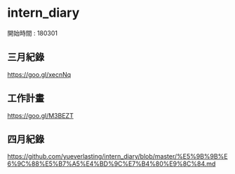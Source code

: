 # intern_diary

開始時間 : 180301

## 三月紀錄

https://goo.gl/xecnNq

## 工作計畫

https://goo.gl/M3BEZT

## 四月紀錄

https://github.com/yueverlasting/intern_diary/blob/master/%E5%9B%9B%E6%9C%88%E5%B7%A5%E4%BD%9C%E7%B4%80%E9%8C%84.md
